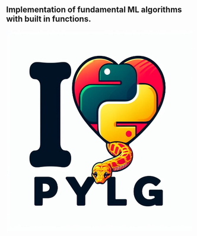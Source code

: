 ##  Implementation of fundamental ML algorithms with built in functions.
<p align="center">
<img src="love_python.jpg" alt="drawing" width="500" height = 540 />
</p>

